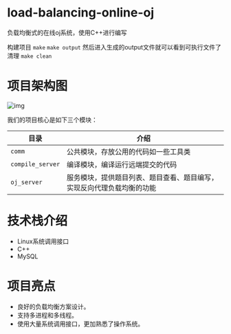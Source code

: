 # load-balancing-online-oj
负载均衡式的在线oj系统，使用C++进行编写

构建项目
`make`
`make output`
然后进入生成的output文件就可以看到可执行文件了
清理
`make clean`


# 项目架构图

![img](https://img.gejiba.com/images/e7cae9c024d3a18ec9a3f42bad44df1b.png)

我们的项目核心是如下三个模块：

| 目录             | 介绍                                                         |
| ---------------- | ------------------------------------------------------------ |
| `comm`           | 公共模块，存放公用的代码如一些工具类                         |
| `compile_server` | 编译模块，编译运行远端提交的代码                             |
| `oj_server`      | 服务模块，提供题目列表、题目查看、题目编写，实现反向代理负载均衡的功能 |

# 技术栈介绍

- Linux系统调用接口
- C++
- MySQL

# 项目亮点

- 良好的负载均衡方案设计。
- 支持多进程和多线程。
- 使用大量系统调用接口，更加熟悉了操作系统。



